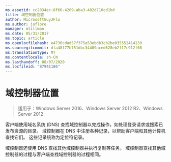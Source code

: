 ```yaml
---
ms.assetid: cc2834ec-8f66-4209-aba3-402d710cd1bd
title: 域控制器位置
author: MicrosoftGuyJFlo
ms.author: joflore
manager: mtillman
ms.date: 05/31/2017
ms.topic: article
ms.openlocfilehash: e4736cdad57f375a53ebdb3cb2be035552414139
ms.sourcegitcommit: dfa48f77b751dbc34409aced628eb2f17c912f08
ms.translationtype: MT
ms.contentlocale: zh-CN
ms.lasthandoff: 08/07/2020
ms.locfileid: "87941186"
---
```

# <a name="domain-controller-location"></a>域控制器位置

>适用于：Windows Server 2016、Windows Server 2012 R2、Windows Server 2012

客户端使用域名系统 (DNS) 查找域控制器以完成操作，如处理登录请求或搜索已发布资源的目录。 域控制器在 DNS 中注册各种记录，以帮助客户端和其他计算机查找它们。 这些记录统称为定位符记录。

域控制器还使用 DNS 查找其他域控制器并执行复制等任务。 域控制器查找其他域控制器的过程与客户端查找域控制器的过程相同。



